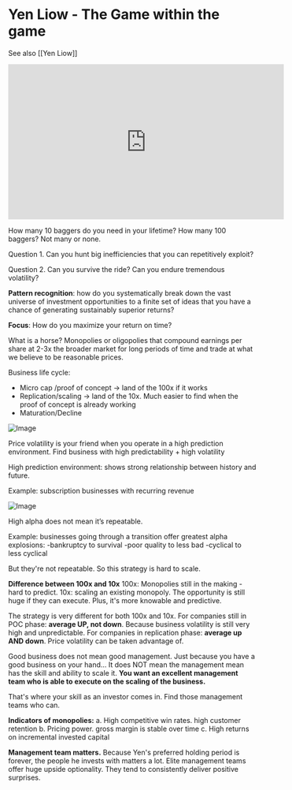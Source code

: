 # Yen Liow - The Game within the game


See also [[Yen Liow]]

<iframe width="560" height="315" src="https://www.youtube.com/embed/FfM5r9qXec8" title="YouTube video player" frameborder="0" allow="accelerometer; autoplay; clipboard-write; encrypted-media; gyroscope; picture-in-picture" allowfullscreen></iframe>


How many 10 baggers do you need in your lifetime? How many 100 baggers? Not many or none.


Question 1. Can you hunt big inefficiencies that you can repetitively exploit?

Question 2. Can you survive the ride? Can you endure tremendous volatility?


**Pattern recognition**: how do you systematically break down the vast universe of investment opportunities to a finite set of ideas that you have a chance of generating sustainably superior returns?

**Focus**: How do you maximize your return on time?

What is a horse? Monopolies or oligopolies that compound earnings per share at 2-3x the broader market for long periods of time and trade at what we believe to be reasonable prices.

Business life cycle:
-  Micro cap /proof of concept -> land of the 100x if it works
-  Replication/scaling  -> land of the 10x. Much easier to find when the proof of concept is already working
-  Maturation/Decline

![Image](https://pbs.twimg.com/media/FBlktPwVkAwqhII?format=png)

Price volatility is your friend when you operate in a high prediction environment.
Find business with high predictability + high volatility 

High prediction environment: shows strong relationship between history and future. 

Example: subscription businesses with recurring revenue

![Image](https://pbs.twimg.com/media/FBlktflUcAg-7x6?format=png&name=900x900)

High alpha does not mean it’s repeatable.

Example: businesses going through a transition offer greatest alpha explosions:
-bankruptcy to survival 
-poor quality to less bad 
-cyclical to less cyclical 

But they're not repeatable. So this strategy is hard to scale.

**Difference between 100x and 10x** 
100x: Monopolies still in the making -hard to predict. 
10x: scaling an existing monopoly. The opportunity is still huge if they can execute. Plus, it's more knowable and predictive.


The strategy is very different for both 100x and 10x.
For companies still in POC phase: **average UP, not down**. Because business volatility is still very high and unpredictable.
For companies in replication phase: **average up AND down**. Price volatility can be taken advantage of.


Good business does not mean good management.
Just because you have a good business on your hand... It does NOT mean the management mean has the skill and ability to scale it. **You want an excellent management team who is able to execute on the scaling of the business.**

That's where your skill as an investor comes in. Find those management teams who can.

**Indicators of monopolies:**
a. High competitive win rates. high customer retention 
b. Pricing power. gross margin is stable over time 
c. High returns on incremental invested capital

**Management team matters.**
Because Yen's preferred holding period is forever, the people he invests with matters a lot. Elite management teams offer huge upside optionality. They tend to consistently deliver positive surprises.